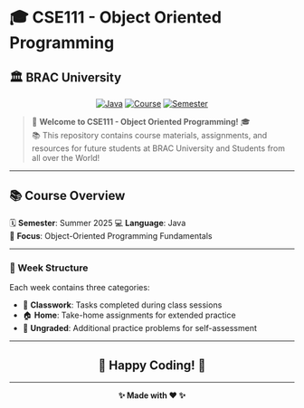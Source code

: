 # 🎓 CSE111 - Object Oriented Programming
## 🏛️ BRAC University

<div align="center">

[![Java](https://img.shields.io/badge/Java-ED8B00?style=flat&logo=openjdk&logoColor=white)](https://www.oracle.com/java/)
[![Course](https://img.shields.io/badge/Course-CSE111-blue)](https://github.com/MostofaMorshedSayeem/CSE111)
[![Semester](https://img.shields.io/badge/Semester-Summer%202025-cyan)](https://github.com/MostofaMorshedSayeem/CSE111)

</div>

> 🌟 **Welcome to CSE111 - Object Oriented Programming!** 🎓  
> 📚 This repository contains  course materials, assignments, and resources for future students at BRAC University and Students from all over the World! 


---

## 📚 Course Overview

🗓️ **Semester**: Summer 2025
💻 **Language**: Java  
🎯 **Focus**: Object-Oriented Programming Fundamentals


---

### 📂 Week Structure
Each week contains three categories:
- 🏫 **Classwork**: Tasks completed during class sessions
- 🏠 **Home**: Take-home assignments for extended practice  
- 📝 **Ungraded**: Additional practice problems for self-assessment


---

<div align="center">

## 🎉 **Happy Coding!** 🚀

---

**✨ Made with ❤️ ✨**

</div>

